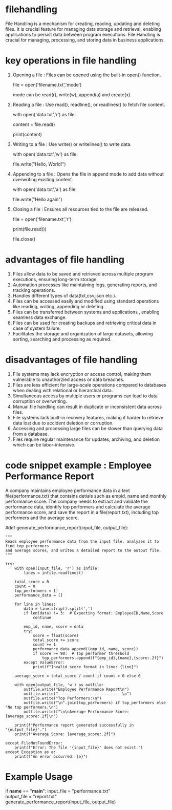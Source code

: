# filehandling

File Handling is a mechanism for creating, reading, updating and deleting files. It is crucial feature for managing data storage and retrieval, enabling applications to persist data between program executions. File Handling is crucial for managing, processing, and storing data in business applications. 

# key operations in file handling

1. Opening a file : Files can be opened using the built-in open() function.

   file = open('filename.txt','mode')

   mode can be read(r), write(w), append(a) and create(x).

3. Reading a file : Use read(), readline(), or readlines() to fetch file content.

   with open('data.txt','r') as file:

   content = file.read()

   print(content)

5. Writing to a file : Use write() or writelines() to write data.

   with open('data.txt','w') as file:

   file.write("Hello, World!")

7. Appending to a file : Opens the file in append mode to add data without overwriting existing content.

   with open('data.txt','a') as file:

   file.write("Hello again")

9. Closing a file : Ensures all resources tied to the file are released.

   file = open('filename.txt','r')

   print(file.read())

   file.close()

# advantages of file handling

1. Files allow data to be saved and retrieved across multiple program executions, ensuring long-term storage.
2. Automation processes like maintaining logs, generating reports, and tracking operations.
3. Handles different types of data(txt,csv,json etc.).
4. Files can be accessed easily and modified using standard operations like reading, writing, appending or deleting.
5. Files can be transferred between systems and applications , enabling seamless data exchange.
6. Files can be used for creating backups and retrieving critical data in case of system failure.
7. Facilitates the storage and organization of large datasets, allowing sorting, searching and processing as required.

# disadvantages of file handling

1. File systems may lack encryption or access control, making them vulnerable to unauthorzied access or data breaches.
2. Files are less efficient for large-scale operations compared to databases when dealing with relational or hierarchial data.
3. Simultaneous access by multiple users or programs can lead to data corruption or overwriting.
4. Manual file handling can result in duplicate or inconsistent data across files.
5. File systems lack built-in recovery features, making it harder to retrieve data lost due to accident deletion or corruption.
6. Accessing and processing large files can be slower than querying data from a database.
7. Files require regular maintenance for updates, archiving, and deletion which can be labor-intensive.

# code snippet example : Employee Performance Report

A company maintains employee performance data in a text file(performance.txt) that contains detials such as empid, name and monthly performance score. The company needs to extract and validate the performance data, identify top performers and calculate the average performance score, and save the report in a file(report.txt), including top performers and the average score.


#def generate_performance_report(input_file, output_file):
    
    """
    Reads employee performance data from the input file, analyzes it to find top performers 
    and average scores, and writes a detailed report to the output file.
    """
    
    try:
        with open(input_file, 'r') as infile:
            lines = infile.readlines()
        
        total_score = 0
        count = 0
        top_performers = []
        performance_data = []

        for line in lines:
            data = line.strip().split(',')
            if len(data) != 3:  # Expecting format: EmployeeID,Name,Score
                continue

            emp_id, name, score = data
            try:
                score = float(score)
                total_score += score
                count += 1
                performance_data.append((emp_id, name, score))
                if score >= 90:  # Top performer threshold
                    top_performers.append(f"{emp_id},{name},{score:.2f}")
            except ValueError:
                print(f"Invalid score format in line: {line}")

        average_score = total_score / count if count > 0 else 0

        with open(output_file, 'w') as outfile:
            outfile.write("Employee Performance Report\n")
            outfile.write("----------------------------\n")
            outfile.write("Top Performers:\n")
            outfile.write("\n".join(top_performers) if top_performers else "No top performers.\n")
            outfile.write(f"\n\nAverage Performance Score: {average_score:.2f}\n")

        print(f"Performance report generated successfully in '{output_file}'.")
        print(f"Average Score: {average_score:.2f}")

    except FileNotFoundError:
        print(f"Error: The file '{input_file}' does not exist.")
    except Exception as e:
        print(f"An error occurred: {e}")

# Example Usage
if __name__ == "__main__":
    input_file = "performance.txt"  
    output_file = "report.txt"     
    generate_performance_report(input_file, output_file)


